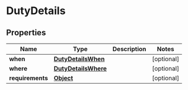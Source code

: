 

# DutyDetails

## Properties

Name | Type | Description | Notes
------------ | ------------- | ------------- | -------------
**when** | [**DutyDetailsWhen**](DutyDetailsWhen.md) |  |  [optional]
**where** | [**DutyDetailsWhere**](DutyDetailsWhere.md) |  |  [optional]
**requirements** | [**Object**](.md) |  |  [optional]



